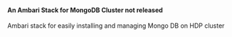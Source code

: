 #### An Ambari Stack for MongoDB Cluster not released
Ambari stack for easily installing and managing Mongo DB on HDP cluster



    
